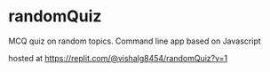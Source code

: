 # randomQuiz
MCQ quiz on random topics. Command line app based on Javascript

hosted at https://replit.com/@vishalg8454/randomQuiz?v=1

